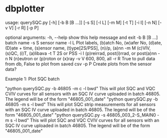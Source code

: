 # dbplotter
usage: querySQC.py [-h] [-b B [B ...]] [-s S] [-l L] [-m M] [-t T] [-i I] [-n N] [-v V] [-r R] [-p P]

optional arguments:
  -h, --help    show this help message and exit
  -b B [B ...]  batch name
  -s S          sensor name
  -l L          Plot labels, (b)atch No, (w)afer No, (d)ate, (D)ate + time, (s)ensor name, (t)ype[2S/PSS], (n)/p,
                (a)nn
  -m M          (c)VIV, (s)QC, (i)T, (a)libava
  -t T          2S or PSS
  -i I          (p)reirrad, post(i)rrad, or post(a)nn
  -n N          (n)eutron or (p)roton or (x)ray
  -v V          600, 800, all
  -r R          True to pull data from db, False to plot from saved csv
  -p P          Create plots from the sensor data?

Example 1: Plot SQC batch

"python querySQC.py -b 46805 -m c -l bwd" This will plot SQC and VQC CVIV curves for all sensors with an SQC IV curve uploaded in batch 46805.  The legend will be of the form "46805_001_date"
"python querySQC.py -b 46805 -m s -l bwd" This will plot SQC strip measurements for all sensors with an SQC IV curve uploaded in batch 46805.  The legend will be of the form "46805_001_date"
"python querySQC.py -s 46805_003_2-S_MAIN0 -m s -l bwd" This will plot SQC and VQC CVIV curves for all sensors with an SQC IV curve uploaded in batch 46805.  The legend will be of the form "46805_001_date"
